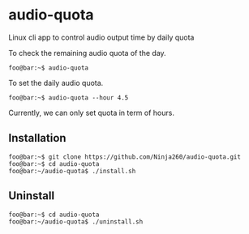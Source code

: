 # audio-quota

Linux cli app to control audio output time by daily quota

To check the remaining audio quota of the day.

```console
foo@bar:~$ audio-quota 
```

To set the daily audio quota.

```console
foo@bar:~$ audio-quota --hour 4.5
```

Currently, we can only set quota in term of hours.

## Installation

```console
foo@bar:~$ git clone https://github.com/Ninja260/audio-quota.git
foo@bar:~$ cd audio-quota
foo@bar:~/audio-quota$ ./install.sh
```

## Uninstall

```console
foo@bar:~$ cd audio-quota
foo@bar:~/audio-quota$ ./uninstall.sh 
```
